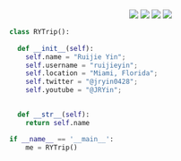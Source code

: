 
<br>

<p>
<div align="center">
  <img src="https://img.shields.io/badge/R-276DC3?style=for-the-badge&logo=r&logoColor=white">
  <img src="https://img.shields.io/badge/-Python-98b982?style=for-the-badge&logo=python&logoColor=98b982&labelColor=282828">
  <img src="https://img.shields.io/badge/MySQL-005C84?style=for-the-badge&logo=mysql&logoColor=white">
   <img src="https://img.shields.io/badge/TensorFlow-FF6F00?style=for-the-badge&logo=tensorflow&logoColor=white">
</div>
</p>

```python
class RYTrip():
    
  def __init__(self):
    self.name = "Ruijie Yin";
    self.username = "ruijieyin";
    self.location = "Miami, Florida";
    self.twitter = "@jryin0428";
    self.youtube = "@JRYin";

  
  def __str__(self):
    return self.name

if __name__ == '__main__':
    me = RYTrip()
```




